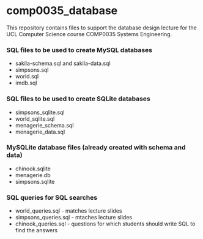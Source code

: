 # comp0035_database

This repository contains files to support the database design lecture for the UCL Computer Science course COMP0035 Systems Engineering.

### SQL files to be used to create MySQL databases
- sakila-schema.sql and sakila-data.sql
- simpsons.sql
- world.sql
- imdb.sql

### SQL files to be used to create SQLite databases
- simpsons_sqlite.sql
- world_sqlite.sql
- menagerie_schema.sql
- menagerie_data.sql

### MySQLite database files (already created with schema and data)
- chinook.sqlite
- menagerie.db
- simpsons.sqlite

### SQL queries for SQL searches
- world_queries.sql - matches lecture slides
- simpsons_queries.sql - mtaches lecture slides
- chinook_queries.sql - questions for which students should write SQL to find the answers
